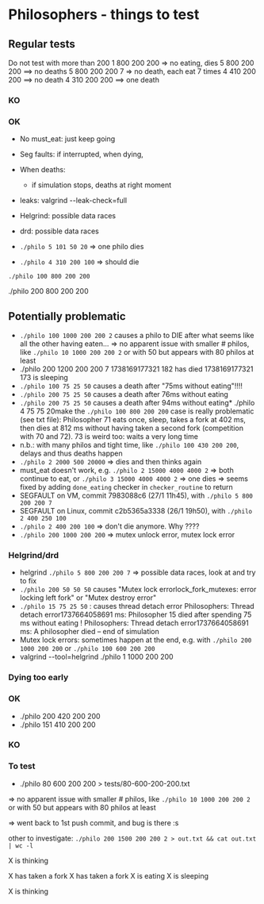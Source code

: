 # Philosophers - things to test
## Regular tests
 Do not test with more than 200
 1 800 200 200 => no eating, dies
 5 800 200 200 ==> no deaths
 5 800 200 200 7 => no death, each eat 7 times
 4 410 200 200 ==> no death
 4 310 200 200 ==> one death



### KO
### OK

- No must_eat: just keep going
- Seg faults: if interrupted, when dying, 
- When deaths:
	- if simulation stops, deaths at right moment
- leaks: valgrind --leak-check=full 
- Helgrind: possible data races
- drd: possible data races

- `./philo 5 101 50 20` => one philo dies
- `./philo 4 310 200 100` => should die

`./philo 100 800 200 200`

./philo 200 800 200 200


## Potentially problematic
- `./philo 100 1000 200 200 2` causes a philo to DIE after what seems like all the other having eaten...
=> no apparent issue with smaller # philos, like `./philo 10 1000 200 200 2` or with 50
but appears with 80 philos at least
- ./philo 200 1200 200 200 7
1738169177321 182 has died
1738169177321 173 is sleeping
- `./philo 100 75 25 50` causes a death after "75ms without eating"!!!!
- `./philo 200 75 25 50` causes a death after 76ms without eating
- `./philo 200 75 25 50` causes a death after 94ms without eating*
./philo 4 75 75 20make
the `./philo 100 800 200 200` case is really problematic (see txt file): Philosopher 71 eats once, sleep, takes a fork at 402 ms, then dies at 812 ms without having taken a second fork (competition with 70 and 72). 73 is weird too: waits a very long time
- n.b.: with many philos and tight time, like `./philo 100 430 200 200`, delays and thus deaths happen
- `./philo 2 2000 500 20000` => dies and then thinks again
- must_eat doesn't work, e.g. `./philo 2 15000 4000 4000 2` => both continue to eat, or `./philo 3 15000 4000 4000 2` => one dies
	=> seems fixed by adding `done_eating` checker in `checker_routine` to return
- SEGFAULT on VM, commit 7983088c6 (27/1 11h45), with `./philo 5 800 200 200 7`
- SEGFAULT on Linux, commit c2b5365a3338 (26/1 19h50), with `./philo 2 400 250 100`
- `./philo 2 400 200 100` => don't die anymore. Why ????
- `./philo 200 1000 200 200` => mutex unlock error, mutex lock error

### Helgrind/drd
- helgrind `./philo 5 800 200 200 7` => possible data races, look at and try to fix
- `./philo 200 50 50 50` causes "Mutex lock errorlock_fork_mutexes: error locking left fork" or "Mutex destroy error"
- `./philo 15 75 25 50` : causes thread detach error
Philosophers: Thread detach error1737664058691 ms: Philosopher 15 died after spending 75 ms without eating !
Philosophers: Thread detach error1737664058691 ms: A philosopher died – end of simulation
- Mutex lock errors: sometimes happen at the end, e.g. with `./philo 200 1000 200 200` or `./philo 100 600 200 200`
- valgrind --tool=helgrind ./philo 1 1000 200 200


### Dying too early
### OK
- ./philo 200 420 200 200
- ./philo 151 410 200 200
### KO
### To test
- ./philo 80 600 200 200 > tests/80-600-200-200.txt

=> no apparent issue with smaller # philos, like `./philo 10 1000 200 200 2` or with 50
but appears with 80 philos at least

=> went back to 1st push commit, and bug is there :s

other to investigate: `./philo 200 1500 200 200 2 > out.txt && cat out.txt | wc -l`

X is thinking

X has taken a fork
X has taken a fork
X is eating
X is sleeping


X is thinking